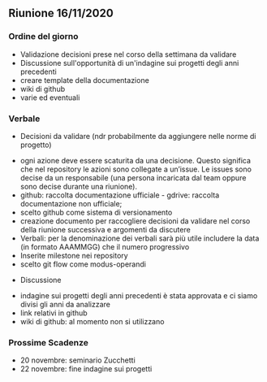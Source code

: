 ## Riunione 16/11/2020

### Ordine del giorno
* Validazione decisioni prese nel corso della settimana da validare
* Discussione sull'opportunità di un'indagine sui progetti degli anni precedenti
* creare template della documentazione
* wiki di github
* varie ed eventuali

### Verbale
- Decisioni da validare (ndr probabilmente da aggiungere nelle norme di progetto)
* ogni azione deve essere scaturita da una decisione. Questo significa che nel repository le azioni sono collegate a un’issue. Le issues sono decise da un responsabile (una persona incaricata dal team oppure sono decise durante una riunione).
* github: raccolta documentazione ufficiale - gdrive: raccolta documentazione non ufficiale;
* scelto github come sistema di versionamento
* creazione documento per raccogliere decisioni da validare nel corso della riunione successiva e argomenti da discutere
* Verbali: per la denominazione dei verbali sarà più utile includere la data (in formato AAAMMGG) che il numero progressivo
* Inserite milestone nei repository
* scelto git flow come modus-operandi

- Discussione
* indagine sui progetti degli anni precedenti è stata approvata e ci siamo divisi gli anni da analizzare
* link relativi in github
* wiki di github: al momento non si utilizzano

### Prossime Scadenze
- 20 novembre: seminario Zucchetti
- 22 novembre: fine indagine sui progetti
